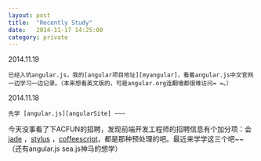 ```yaml
---
layout: post
title:  "Recently Study"
date:   2014-11-17 14:25:00
category: private
---
```



2014.11.19

	已经入坑angular.js，我的[angular项目地址][myangular]，看着angular.js中文官网一边学习一边记录。（本来想看英文版的，可是angular.org连翻墙都很难访问= =。）

2014.11.18

	先学 [angular.js][angularSite] ~~~

今天没事看了下ACFUN的招聘，发现前端开发工程师的招聘信息有个加分项：会[jade][jadesite] ，[stylus][stylussite] ，[coffeescript][coffeescriptsite]，都是那种预处理的吧。最近来学学这三个吧~~（还有angular.js sea.js神马的想学）

[myangular]:https://github.com/cody1991/angular
[angularSite]:http://woxx.sinaapp.com/
[jadesite]:http://jade-lang.com/
[stylussite]:http://learnboost.github.io/stylus/
[coffeescriptsite]:http://coffeescript.org/
